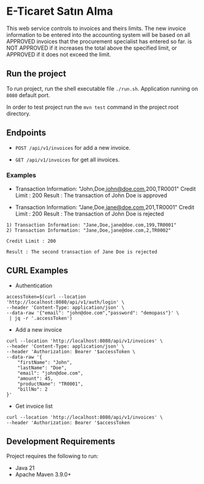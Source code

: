 # E-Ticaret Satın Alma

This web service controls to invoices and theirs limits. The new invoice information to be entered into the accounting system will be based on all APPROVED invoices that the procurement specialist has entered so far.
is NOT APPROVED if it increases the total above the specified limit, or APPROVED if it does not exceed the limit.

## Run the project

To run project, run the shell executable file `./run.sh`. Application running on `8080` default port.

In order to test project run the `mvn test` command in the project root directory.

## Endpoints

* `POST /api/v1/invoices` for add a new invoice.

* `GET /api/v1/invoices` for get all invoices.

### Examples

* Transaction Information: "John,Doe,john@doe.com,200,TR0001" Credit Limit : 200
  Result : The transaction of John Doe is approved

* Transaction Information: "Jane,Doe,jane@doe.com,201,TR0001" Credit Limit : 200
  Result : The transaction of John Doe is rejected

```
1) Transaction Information: "Jane,Doe,jane@doe.com,199,TR0001"
2) Transaction Information: "Jane,Doe,jane@doe.com,2,TR0002" 

Credit Limit : 200
   
Result : The second transaction of Jane Doe is rejected
```

## CURL Examples

* Authentication

```shell
accessToken=$(curl --location 'http://localhost:8080/api/v1/auth/login' \
--header 'Content-Type: application/json' \
--data-raw '{"email": "john@doe.com","password": "demopass"}' \
 | jq -r '.accessToken')
```

* Add a new invoice

```shell
curl --location 'http://localhost:8080/api/v1/invoices' \
--header 'Content-Type: application/json' \
--header 'Authorization: Bearer '$accessToken \
--data-raw '{
    "firstName": "John",
    "lastName": "Doe",
    "email": "john@doe.com",
    "amount": 45,
    "productName": "TR0001",
    "billNo": 2
}'
```

* Get invoice list

```shell
curl --location 'http://localhost:8080/api/v1/invoices' \
--header 'Authorization: Bearer '$accessToken
```

## Development Requirements

Project requires the following to run:

* Java 21
* Apache Maven 3.9.0+